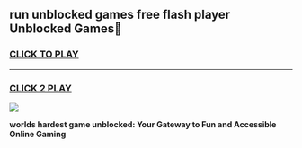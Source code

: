 
## run unblocked games free flash player Unblocked Games👋
<h3>
<a href="https://premium.freeplayer.one?title=run_unblocked_games_free_flash_player&ref=16F">CLICK TO PLAY</a></h3>
<hr>

<h3>
<a href="https://premium.freeplayer.one?title=run_unblocked_games_free_flash_player&ref=16F">CLICK 2 PLAY</a>
  
</h3>

<a href="https://premium.freeplayer.one?title=run_unblocked_games_free_flash_player&ref=16F/"><img src="https://clearcache.store/games.png"></a>


**worlds hardest game unblocked: Your Gateway to Fun and Accessible Online Gaming**
